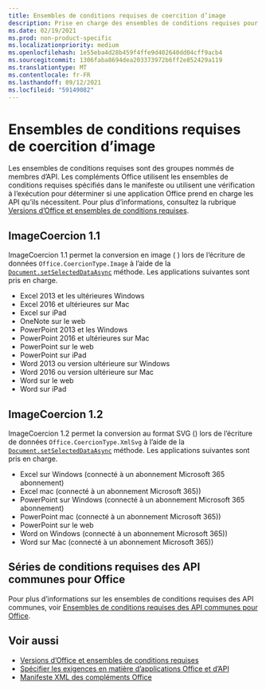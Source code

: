 ```yaml
---
title: Ensembles de conditions requises de coercition d’image
description: Prise en charge des ensembles de conditions requises pour le foragage d’image avec Office pour les Excel, PowerPoint et Word.
ms.date: 02/19/2021
ms.prod: non-product-specific
ms.localizationpriority: medium
ms.openlocfilehash: 1e55eba4d28b459f4ffe9d402640dd04cff9acb4
ms.sourcegitcommit: 1306faba8694dea203373972b6ff2e852429a119
ms.translationtype: MT
ms.contentlocale: fr-FR
ms.lasthandoff: 09/12/2021
ms.locfileid: "59149082"
---
```

# <a name="image-coercion-requirement-sets"></a>Ensembles de conditions requises de coercition d’image

Les ensembles de conditions requises sont des groupes nommés de membres d’API. Les compléments Office utilisent les ensembles de conditions requises spécifiés dans le manifeste ou utilisent une vérification à l’exécution pour déterminer si une application Office prend en charge les API qu’ils nécessitent. Pour plus d’informations, consultez la rubrique [Versions d’Office et ensembles de conditions requises](../../develop/office-versions-and-requirement-sets.md).

## <a name="imagecoercion-11"></a>ImageCoercion 1.1

ImageCoercion 1.1 permet la conversion en image ( ) lors de l’écriture de données `Office.CoercionType.Image` à l’aide de la [`Document.setSelectedDataAsync`](/javascript/api/office/office.document#getSelectedDataAsync_coercionType__options__callback_) méthode. Les applications suivantes sont pris en charge.

- Excel 2013 et les ultérieures Windows
- Excel 2016 et ultérieures sur Mac
- Excel sur iPad
- OneNote sur le web
- PowerPoint 2013 et les Windows
- PowerPoint 2016 et ultérieures sur Mac
- PowerPoint sur le web
- PowerPoint sur iPad
- Word 2013 ou version ultérieure sur Windows
- Word 2016 ou version ultérieure sur Mac
- Word sur le web
- Word sur iPad

## <a name="imagecoercion-12"></a>ImageCoercion 1.2

ImageCoercion 1.2 permet la conversion au format SVG () lors de l’écriture de données `Office.CoercionType.XmlSvg` à l’aide de la [`Document.setSelectedDataAsync`](/javascript/api/office/office.document#getSelectedDataAsync_coercionType__options__callback_) méthode. Les applications suivantes sont pris en charge.

- Excel sur Windows (connecté à un abonnement Microsoft 365 abonnement)
- Excel mac (connecté à un abonnement Microsoft 365))
- PowerPoint sur Windows (connecté à un abonnement Microsoft 365 abonnement)
- PowerPoint mac (connecté à un abonnement Microsoft 365))
- PowerPoint sur le web
- Word on Windows (connecté à un abonnement Microsoft 365))
- Word sur Mac (connecté à un abonnement Microsoft 365))

## <a name="office-common-api-requirement-sets"></a>Séries de conditions requises des API communes pour Office

Pour plus d’informations sur les ensembles de conditions requises des API communes, voir [Ensembles de conditions requises des API communes pour Office](office-add-in-requirement-sets.md).

## <a name="see-also"></a>Voir aussi

- [Versions d’Office et ensembles de conditions requises](../../develop/office-versions-and-requirement-sets.md)
- [Spécifier les exigences en matière d’applications Office et d’API](../../develop/specify-office-hosts-and-api-requirements.md)
- [Manifeste XML des compléments Office](../../develop/add-in-manifests.md)
